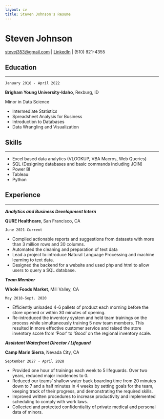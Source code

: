 ```yaml
---
layout: cv
title: Steven Johnson's Resume
---
```

# Steven Johnson


<div id="webaddress">
<a href="stevej353@gmail.com">stevej353@gmail.com</a>
| <a href="https://www.linkedin.com/in/stevenjohnson353/">LinkedIn</a>
| <a>(510) 821-4355</a>
</div>

## Education
-----

`January 2018 - April 2022`

__Brigham Young University-Idaho__, 
Rexburg, ID

Minor in Data Science
- Intermediate Statistics
- Spreadsheet Analysis for Business
- Introduction to Databases
- Data Wrangling and Visualization


## Skills
-----

- Excel based data analytics (VLOOKUP, VBA Macros, Web Queries)
- SQL (Designing databases and basic commands including JOIN) 
- Power BI 
- Tableau 
- Python 


## Experience

-----


__*Analytics and Business Development Intern*__

__QURE Healthcare__, San Francisco, CA

`June 2021-Current`

- Compiled actionable reports and suggestions from datasets with more than 3 million rows and 30 columns.
- Automated the cleaning and preparation of text data
- Lead a project to introduce Natural Language Processing and machine learning to text data.
- Designed the backend for a website and used php and html to allow users to query a SQL database.

__*Team Member*__

__Whole Foods Market__, Mill Valley, CA

`May 2018-Sept. 2020`

- Efficiently unloaded 4-6 pallets of product each morning before the store opened or within 30 minutes of opening.
- Re-introduced the inventory system and held team trainings on the process while simultaneously training 5 new team members.  This resulted in more effective customer service and raised the store inventory score from ‘Poor’ to ‘Good’ on the regional inventory scale.




__*Assistant Waterfront Director / Lifeguard*__

__Camp Marin Sierra__, Nevada City, CA

`September 2027 - April 2028`

- Provided one hour of trainings each week to 5 lifeguards. Over two years, reduced major incidences to 0.
- Reduced our teams’ shallow water back boarding time from 20 minutes down to 7 and a half minutes in 4 weeks by setting goals for the team, keeping track of their progress, and demonstrating the required skills.
- Improved written procedures to increase productivity and implemented scheduling to comply with work laws.
- Collected and protected confidentiality of private medical and personal data of minors.


<!-- ### Footer

Last updated: May 2013 -->


